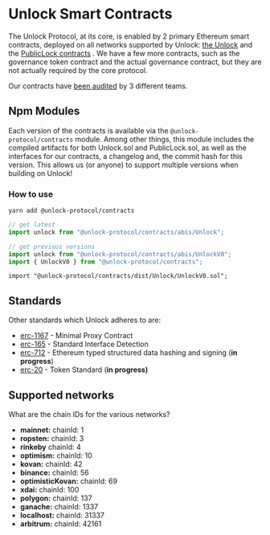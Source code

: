 # Unlock Smart Contracts

The Unlock Protocol, at its core, is enabled by 2 primary Ethereum smart contracts, deployed on all networks supported by Unlock: [the Unlock](Unlock/) and the [PublicLock contracts](Public%20Lock/) . We have a few more contracts, such as the governance token contract and the actual governance contract, but they are not actually required by the core protocol.

Our contracts have [been audited](audits.md) by 3 different teams.

## Npm Modules

Each version of the contracts is available via the `@unlock-protocol/contracts` module. Among other things, this module includes the compiled artifacts for both Unlock.sol and PublicLock.sol, as well as the interfaces for our contracts, a changelog and, the commit hash for this version. This allows us (or anyone) to support multiple versions when building on Unlock!

### How to use

```shell
yarn add @unlock-protocol/contracts
```

```js
// get latest
import unlock from "@unlock-protocol/contracts/abis/Unlock";

// get previous versions
import unlock from "@unlock-protocol/contracts/abis/UnlockV0";
import { UnlockV0 } from "@unlock-protocol/contracts";
```

```solidity
import "@unlock-protocol/contracts/dist/Unlock/UnlockV0.sol";
```

## Standards

Other standards which Unlock adheres to are:

- [erc-1167](https://eips.ethereum.org/EIPS/eip-1167) - Minimal Proxy Contract
- [erc-165](https://eips.ethereum.org/EIPS/eip-165) - Standard Interface Detection
- [erc-712](https://eips.ethereum.org/EIPS/eip-712) - Ethereum typed structured data hashing and signing (**in progress**)
- [erc-20](https://eips.ethereum.org/EIPS/eip-20) - Token Standard (**in progress)**

## Supported networks

What are the chain IDs for the various networks?

- **mainnet:** chainId: 1
- **ropsten:** chainId: 3
- **rinkeby** chainId: 4
- **optimism:** chainId: 10
- **kovan:** chainId: 42
- **binance:** chainId: 56
- **optimisticKovan:** chainId: 69
- **xdai:** chainId: 100
- **polygon:** chainId: 137
- **ganache:** chainId: 1337
- **localhost:** chainId: 31337
- **arbitrum:** chainId: 42161
